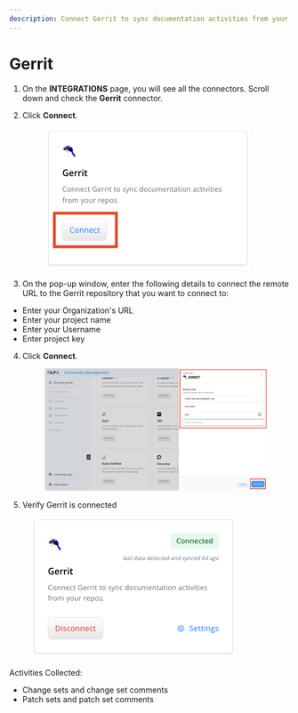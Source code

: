 ```yaml
---
description: Connect Gerrit to sync documentation activities from your repos.
---
```


# Gerrit

1. On the **INTEGRATIONS** page, you will see all the connectors. Scroll down and check the **Gerrit** connector.
2.  Click **Connect**.&#x20;

    <figure><img src="../../.gitbook/assets/Screenshot 2024-01-17 at 12.52.26 PM.png" alt=""><figcaption></figcaption></figure>
3. On the pop-up window, enter the following details to connect the remote URL to the Gerrit repository that you want to connect to:

* Enter your Organization's URL
* Enter your project name&#x20;
* Enter your Username
* Enter project key

4.  Click **Connect**.

    <figure><img src="../../.gitbook/assets/Screenshot 2024-01-17 at 12.56.46 PM.png" alt=""><figcaption></figcaption></figure>
5. Verify Gerrit is connected

<figure><img src="../../.gitbook/assets/Screenshot 2024-01-17 at 12.52.56 PM.png" alt=""><figcaption></figcaption></figure>

Activities Collected:

* Change sets and change set comments
* Patch sets and patch set comments
